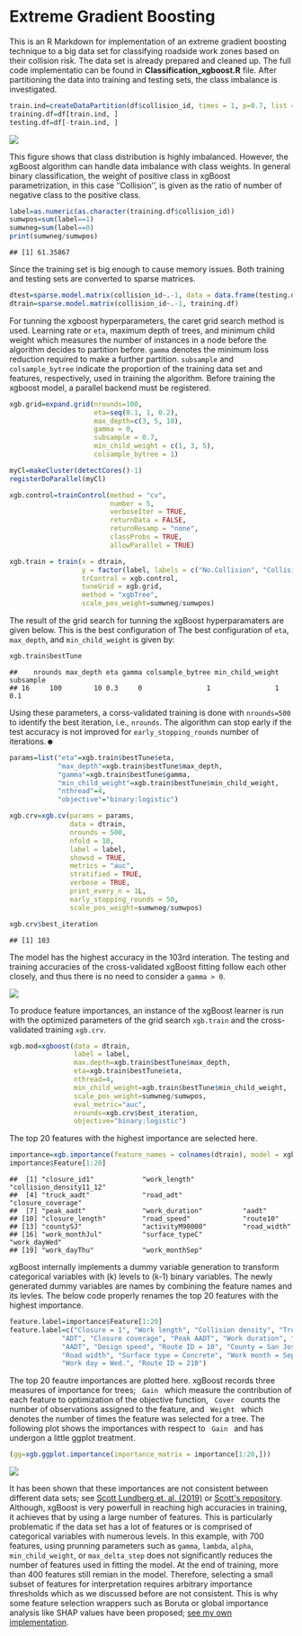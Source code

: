 Extreme Gradient Boosting
================

This is an R Markdown for implementation of an extreme gradient boosting
technique to a big data set for classifying roadside work zones based on
their collision risk. The data set is already prepared and cleaned up.
The full code implementatio can be found in **Classification_xgboost.R** file. 
After partitioning the data into training and testing sets, the class
imbalance is investigated.

``` r
train.ind=createDataPartition(df$collision_id, times = 1, p=0.7, list = FALSE)
training.df=df[train.ind, ]
testing.df=df[-train.ind, ]
```

<img src="Classification_xgBoost_files/figure-gfm/imbalance_plot-1.png" style="display: block; margin: auto;" />

This figure shows that class distribution is highly imbalanced. However,
the xgBoost algorithm can handle data imbalance with class weights. In
general binary classification, the weight of positive class in xgBoost
parametrization, in this case ‘’Collision’’, is given as the ratio of
number of negative class to the positive class.

``` r
label=as.numeric(as.character(training.df$collision_id))
sumwpos=sum(label==1)
sumwneg=sum(label==0)
print(sumwneg/sumwpos)
```

    ## [1] 61.35867

Since the training set is big enough to cause memory issues. Both
training and testing sets are converted to sparse matrices.

``` r
dtest=sparse.model.matrix(collision_id~.-1, data = data.frame(testing.df))
dtrain=sparse.model.matrix(collision_id~.-1, training.df)
```

For tunning the xgboost hyperparameters, the caret grid search method is
used. Learning rate or <code>eta</code>, maximum depth of trees, and
minimum child weight which measures the number of instances in a node
before the algorithm decides to partition before. <code>gamma</code>
denotes the minimum loss reduction required to make a further partition.
<code>subsample</code> and <code>colsample\_bytree</code> indicate the
proportion of the training data set and features, respectively, used in
training the algorithm. Before training the xgboost model, a parallel
backend must be registered.

``` r
xgb.grid=expand.grid(nrounds=100, 
                     eta=seq(0.1, 1, 0.2),
                     max_depth=c(3, 5, 10),
                     gamma = 0, 
                     subsample = 0.7,
                     min_child_weight = c(1, 3, 5), 
                     colsample_bytree = 1)

myCl=makeCluster(detectCores()-1)
registerDoParallel(myCl)

xgb.control=trainControl(method = "cv",
                         number = 5,
                         verboseIter = TRUE,
                         returnData = FALSE,
                         returnResamp = "none",
                         classProbs = TRUE,
                         allowParallel = TRUE)

xgb.train = train(x = dtrain,
                  y = factor(label, labels = c("No.Collision", "Collision")),
                  trControl = xgb.control,
                  tuneGrid = xgb.grid,
                  method = "xgbTree",
                  scale_pos_weight=sumwneg/sumwpos)
```

The result of the grid search for tunning the xgBoost hyperparamaters
are given below. This is the best configuration of The best
configuration of <code>eta</code>, <code>max\_depth</code>, and
<code>min\_child\_weight</code> is given by:

``` r
xgb.train$bestTune
```

    ##    nrounds max_depth eta gamma colsample_bytree min_child_weight subsample
    ## 16     100        10 0.3     0                1                1       0.1

Using these parameters, a corss-validated training is done with
<code>nrounds=500</code> to identify the best iteration, i.e.,
<code>nrounds</code>. The algorithm can stop early if the test accuracy
is not improved for <code>early\_stopping\_rounds</code> number of
iterations.☻

``` r
params=list("eta"=xgb.train$bestTune$eta,
            "max_depth"=xgb.train$bestTune$max_depth,
            "gamma"=xgb.train$bestTune$gamma,
            "min_child_weight"=xgb.train$bestTune$min_child_weight,
            "nthread"=4,
            "objective"="binary:logistic")

xgb.crv=xgb.cv(params = params,
               data = dtrain,
               nrounds = 500,
               nfold = 10,
               label = label,
               showsd = TRUE,
               metrics = "auc",
               stratified = TRUE,
               verbose = TRUE,
               print_every_n = 1L,
               early_stopping_rounds = 50,
               scale_pos_weight=sumwneg/sumwpos)
```

``` r
xgb.crv$best_iteration
```

    ## [1] 103

The model has the highest accuracy in the 103rd interation. The testing
and training accuracies of the cross-validated xgBoost fitting follow
each other closely, and thus there is no need to consider a <code>gamma
\> 0</code>.

<img src="Classification_xgBoost_files/figure-gfm/test_train_plot-1.png" style="display: block; margin: auto;" />

To produce feature importances, an instance of the xgBoost learner is
run with the optimized parameters of the grid search
<code>xgb.train</code> and the cross-validated training
<code>xgb.crv</code>.

``` r
xgb.mod=xgboost(data = dtrain, 
                label = label, 
                max.depth=xgb.train$bestTune$max_depth, 
                eta=xgb.train$bestTune$eta, 
                nthread=4, 
                min_child_weight=xgb.train$bestTune$min_child_weight,
                scale_pos_weight=sumwneg/sumwpos, 
                eval_metric="auc", 
                nrounds=xgb.crv$best_iteration, 
                objective="binary:logistic")
```

The top 20 features with the highest importance are selected here.

``` r
importance=xgb.importance(feature_names = colnames(dtrain), model = xgb.mod)
importance$Feature[1:20]
```

    ##  [1] "closure_id1"            "work_length"            "collision_density11_12"
    ##  [4] "truck_aadt"             "road_adt"               "closure_coverage"      
    ##  [7] "peak_aadt"              "work_duration"          "aadt"                  
    ## [10] "closure_length"         "road_speed"             "route10"               
    ## [13] "countySJ"               "activityM90000"         "road_width"            
    ## [16] "work_monthJul"          "surface_typeC"          "work_dayWed"           
    ## [19] "work_dayThu"            "work_monthSep"

xgBoost internally implements a dummy variable generation to transform
categorical variables with \(k\) levels to \(k-1\) binary variables. The
newly generated dummy variables are names by combining the feature names
and its levles. The below code properly renames the top 20 features with
the highest importance.

``` r
feature.label=importance$Feature[1:20]
feature.label=c("Closure = 1", "Work length", "Collision density", "Truck AADT",
             "ADT", "Closure coverage", "Peak AADT", "Work duration", "Closure length",
             "AADT", "Design speed", "Route ID = 10", "County = San Jose", "Activity code = M90000",
             "Road width", "Surface type = Concrete", "Work month = Sep.", "Work month = Jul.", 
             "Work day = Wed.", "Route ID = 210")
```

The top 20 feautre importances are plotted here. xgBoost records three
measures of importance for trees; <code> Gain </code> which measure the
contribution of each feature to optimization of the objective function,
<code> Cover </code> counts the number of observations assigned to the
feature, and <code> Weight </code> which denotes the number of times the
feature was selected for a tree. The following plot shows the
importances with respect to <code> Gain </code> and has undergon a
little ggplot treatment.

``` r
(gg=xgb.ggplot.importance(importance_matrix = importance[1:20,]))
```

<img src="Classification_xgBoost_files/figure-gfm/importance_ggplot-1.png" style="display: block; margin: auto;" />

It has been shown that these importances are not consistent between different data sets; see [Scott Lundberg et. al. (2019)](https://arxiv.org/abs/1905.04610) or [Scott's repository](https://github.com/slundberg/shap). Although, xgBoost is very powerfull in reaching high accuracies in training, it achieves that by using a large number of features. This is particularly problematic if the data set has a lot of features or is comprised of categorical variables with numerous levels. In this example, with 700 features, using prunning parameters such as <code>gamma</code>, <code>lambda</code>, <code>alpha</code>, <code>min_child_weight</code>, or <code>max_delta_step</code> does not significantly reduces the number of features used in fitting the model. At the end of training, more than 400 features still remian in the model. Therefore, selecting a small subset of features for interpretation requires arbitrary importance thresholds which as we discussed before are not consistent. This is why some feature selection wrappers such as Boruta or global importance analysis like SHAP values have been proposed; [see my own implementation](https://amirali-n.github.io/BorutaFeatureSelectionWithShapAnalysis/). 
